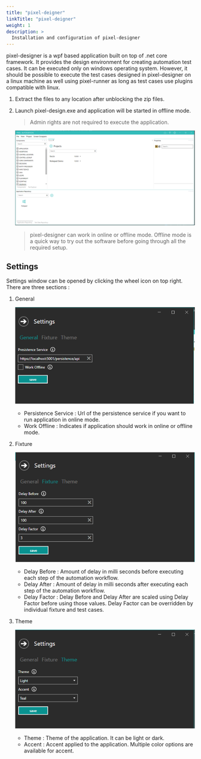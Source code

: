 ```yaml
---
title: "pixel-deigner"
linkTitle: "pixel-deigner"
weight: 1
description: >
  Installation and configuration of pixel-designer
---
```


pixel-designer is a wpf based application built on top of .net core framework. It provides the design environment for creating automation test cases.
It can be executed only on windows operating system. However, it should be possible to execute the test cases designed in pixel-designer on a linux machine as well using pixel-runner as long as test cases use plugins compatible with linux.

1. Extract the files to any location after unblocking the zip files.
2. Launch pixel-design.exe and application will be started in offline mode. 
    
    > Admin rights are not required to execute the application.

    ![](pixel-designer.PNG)


    > pixel-designer can work in online or offline mode. Offline mode is a quick way to try out the software before going through all the required setup.

## Settings

Settings window can be opened by clicking the wheel icon on top right. There are three sections :

1. General

    ![](settings-general.PNG)

    - Persistence Service : Url of the persistence service if you want to run application in online mode.
    - Work Offline : Indicates if application should work in online or offline mode.

2. Fixture

    ![](settings-fixture.PNG)

    -  Delay Before : Amount of delay in milli seconds before executing each step of the automation workflow.
    -  Delay After : Amount of delay in milli seconds after executing each step of the automation workflow.
    -  Delay Factor : Delay Before and Delay After are scaled using Delay Factor before using those values. Delay Factor can be overridden by individual fixture and test cases.

3. Theme

    ![](settings-theme.PNG)

    - Theme : Theme of the application. It can be light or dark.
    - Accent : Accent applied to the application. Multiple color options are available for accent.

